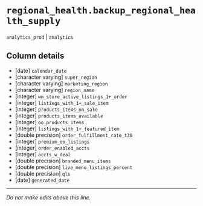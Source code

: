 # `regional_health.backup_regional_health_supply`
`analytics_prod` | `analytics`

## Column details
* [date]      `calendar_date`
* [character varying] `super_region`
* [character varying] `marketing_region`
* [character varying] `region_name`
* [integer]   `wm_store_active_listings_1+_order`
* [integer]   `listings_with_1+_sale_item`
* [integer]   `products_items_on_sale`
* [integer]   `products_items_available`
* [integer]   `oo_products_items`
* [integer]   `listings_with_1+_featured_item`
* [double precision] `order_fulfillment_rate_t30`
* [integer]   `premium_oo_listings`
* [integer]   `order_enabled_accts`
* [integer]   `accts_w_deal`
* [double precision] `branded_menu_items`
* [double precision] `live_menu_listings_percent`
* [double precision] `qls`
* [date]      `generated_date`

-------------------------------------------------------------------------------
*Do not make edits above this line.*
